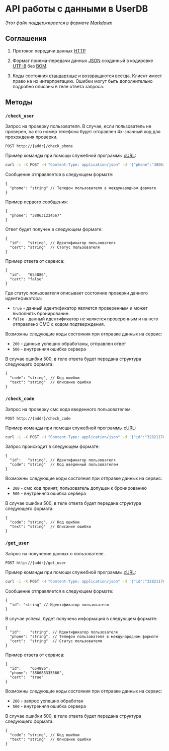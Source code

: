 # API работы с данными в UserDB
*Этот файл поддерживается в формате [Markdown]*

## Соглашения
1. Протокол передачи данных [HTTP]

2. Формат приема-передачи данных [JSON] созданный в кодировке [UTF-8] без [BOM].

3. Коды состояния [стандартные](http://en.wikipedia.org/wiki/List_of_HTTP_status_codes) и возвращаются всегда. Клиент имеет право на их интерпретацию. Ошибки могут быть дополнительно подробно описаны в теле ответа запроса.

## Методы

### `/check_user`
Запрос на проверку пользователя. В случае, если пользователь не проверен, на его номер телефона будет отправлен 4х-значный код для прохождения проверки.
```
POST http://{addr}/check_phone
```

Пример команды при помощи служебной программы [cURL]:
```sh
curl -i -X POST -H "Content-Type: application/json" -d '{"phone":"380632224455"}' http://{addr}/check_phone
```

Сообщение отправляется в следующем формате:
```
{
  "phone": "string" // Телефон пользователя в международном формате
}
```

Пример первого сообщения:
```
{
  "phone": "380631234567"
}
```

Ответ будет получен в следующем формате:
```
{
  "id":   "string", // Идентификатор пользователя
  "cert": "string"  // Статус пользователя
}
```

Пример ответа от сервиса:
```
{
  "id":   "654886", 
  "cert": "false"
}
```

Где статус пользователя описывает состояние проверки данного идентификатора:
* `true` - данный идентификатор является проверенным и может выполнять бронирование.
* `false` - данный идентификатор не является проверенным и на него отправлено СМС с кодом подтверждения.

Возможны следующие коды состояния при отправке данных на сервис:
* `200` - данные успешно обработаны, отправлен ответ
* `500` - внутренняя ошибка сервера

В случае ошибки 500, в теле ответа будет передана структура следующего формата:
```
{
  "code": "string", // Код ошибки
  "text": "string"  // Описание ошибки
}
```

### `/check_code`
Запрос на проверку смс кода введенного пользователем.
```
POST http://{addr}/check_code
```

Пример команды при помощи служебной программы [cURL]:
```sh
curl -i -X POST -H "Content-Type: application/json" -d '{"id":"3282117810", "code":"3854"}' http://{addr}/check_code
```

Запрос происходит в следующем формате:
```
{
  "id":   "string", // Идентификатор пользователя
  "code": "string"  // Код введенный пользователем
}
```

Возможны следующие коды состояния при отправке данных на сервис:
* `200` - смс код принят, пользователь допущен к бронированию
* `500` - внутренняя ошибка сервера

В случае ошибки 500, в теле ответа будет передана структура следующего формата:
```
{
  "code": "string", // Код ошибки
  "text": "string"  // Описание ошибки
}
```

### `/get_user`
Запрос на получение данных о пользователе.
```
POST http://{addr}/get_user
```

Пример команды при помощи служебной программы [cURL]:
```sh
curl -i -X POST -H "Content-Type: application/json" -d '{"id":"3282117810"}' http://{addr}/get_user
```

Сообщение отправляется в следующем формате:
```
{
  "id": "string" // Идентификатор пользователя
}
```

В случае успеха, будет получена информация в следующем формате:
```
{
  "id":    "string", // Идентификатор пользователя
  "phone": "string", // Телефон пользователя в международном формате
  "cert":  "string"  // Статус пользователя
}
```

Пример ответа от сервиса:
```
{
  "id":    "654886", 
  "phone": "380683335566",
  "cert":  "true"
}
```

Возможны следующие коды состояния при отправке данных на сервис:
* `200` - запрос успешно обработан
* `500` - внутренняя ошибка сервера

В случае ошибки 500, в теле ответа будет передана структура следующего формата:
```
{
  "code": "string", // Код ошибки
  "text": "string"  // Описание ошибки
}
```

[Markdown]:https://ru.wikipedia.org/wiki/Markdown
[JSON]:http://json.org/json-ru.html
[UTF-8]:https://ru.wikipedia.org/w/index.php?title=UTF-8
[BOM]:https://ru.wikipedia.org/w/index.php?oldid=70741439
[HTTP]:https://ru.wikipedia.org/wiki/HTTP
[cURL]:https://ru.wikipedia.org/wiki/CURL
